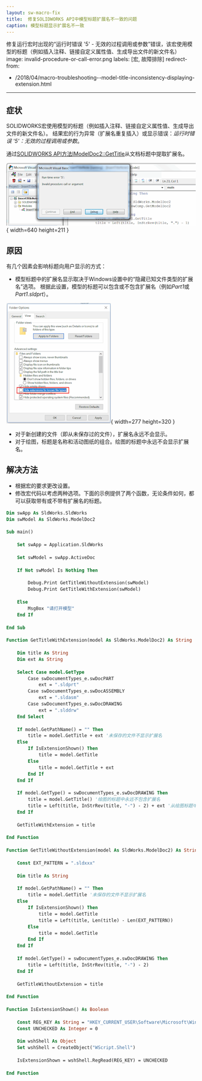 ```yaml
---
layout: sw-macro-fix
title:  修复SOLIDWORKS API中模型标题扩展名不一致的问题
caption: 模型标题显示扩展名不一致
---
```

 修复运行宏时出现的“运行时错误 '5' - 无效的过程调用或参数”错误，该宏使用模型的标题（例如插入注释、链接自定义属性值、生成导出文件的新文件名）
image: invalid-procedure-or-call-error.png
labels: [宏, 故障排除]
redirect-from:
  - /2018/04/macro-troubleshooting--model-title-inconsistency-displaying-extension.html
---
## 症状

SOLIDWORKS宏使用模型的标题（例如插入注释、链接自定义属性值、生成导出文件的新文件名）。
结果宏的行为异常（扩展名重复插入）或显示错误：*运行时错误 '5'：无效的过程调用或参数*。

通过[SOLIDWORKS API方法IModelDoc2::GetTitle](https://help.solidworks.com/2018/english/api/sldworksapi/solidworks.interop.sldworks~solidworks.interop.sldworks.imodeldoc2~gettitle.html)从文档标题中提取扩展名。

![运行宏时出现的运行时错误 '5'：无效的过程调用或参数错误](invalid-procedure-or-call-error.png){ width=640 height=211 }

## 原因

有几个因素会影响标题向用户显示的方式：

* 模型标题中的扩展名显示取决于Windows设置中的“隐藏已知文件类型的扩展名”选项。
根据此设置，模型的标题可以包含或不包含扩展名（例如*Part1*或*Part1.sldprt*）。

![Windows资源管理器中的隐藏已知文件类型的扩展名选项](hide-extensions-for-known-file-types.png){ width=277 height=320 }

* 对于新创建的文件（即从未保存过的文件），扩展名永远不会显示。
* 对于绘图，标题是名称和活动图纸的组合。绘图的标题中永远不会显示扩展名。

## 解决方法

* 根据宏的要求更改设置。
* 修改宏代码以考虑两种选项。下面的示例提供了两个函数，无论条件如何，都可以获取带有或不带有扩展名的标题。

~~~ vb
Dim swApp As SldWorks.SldWorks
Dim swModel As SldWorks.ModelDoc2

Sub main()

    Set swApp = Application.SldWorks

    Set swModel = swApp.ActiveDoc
    
    If Not swModel Is Nothing Then
    
        Debug.Print GetTitleWithoutExtension(swModel)
        Debug.Print GetTitleWithExtension(swModel)
        
    Else
        MsgBox "请打开模型"
    End If
    
End Sub

Function GetTitleWithExtension(model As SldWorks.ModelDoc2) As String
    
    Dim title As String
    Dim ext As String
    
    Select Case model.GetType
        Case swDocumentTypes_e.swDocPART
            ext = ".sldprt"
        Case swDocumentTypes_e.swDocASSEMBLY
            ext = ".sldasm"
        Case swDocumentTypes_e.swDocDRAWING
            ext = ".slddrw"
    End Select
    
    If model.GetPathName() = "" Then
        title = model.GetTitle + ext '未保存的文件不显示扩展名
    Else
        If IsExtensionShown() Then
            title = model.GetTitle
        Else
            title = model.GetTitle + ext
        End If
    End If
    
    If model.GetType() = swDocumentTypes_e.swDocDRAWING Then
        title = model.GetTitle() '绘图的标题中永远不包含扩展名
        title = Left(title, InStrRev(title, "-") - 2) + ext '从绘图标题中删除图纸名称
    End If
    
    GetTitleWithExtension = title
    
End Function

Function GetTitleWithoutExtension(model As SldWorks.ModelDoc2) As String
    
    Const EXT_PATTERN = ".sldxxx"
    
    Dim title As String
    
    If model.GetPathName() = "" Then
        title = model.GetTitle '未保存的文件不显示扩展名
    Else
        If IsExtensionShown() Then
            title = model.GetTitle
            title = Left(title, Len(title) - Len(EXT_PATTERN))
        Else
            title = model.GetTitle
        End If
    End If
    
    If model.GetType() = swDocumentTypes_e.swDocDRAWING Then
        title = Left(title, InStrRev(title, "-") - 2)
    End If
    
    GetTitleWithoutExtension = title
    
End Function

Function IsExtensionShown() As Boolean

    Const REG_KEY As String = "HKEY_CURRENT_USER\Software\Microsoft\Windows\CurrentVersion\Explorer\Advanced\HideFileExt"
    Const UNCHECKED As Integer = 0
    
    Dim wshShell As Object
    Set wshShell = CreateObject("WScript.Shell")
    
    IsExtensionShown = wshShell.RegRead(REG_KEY) = UNCHECKED

End Function
~~~